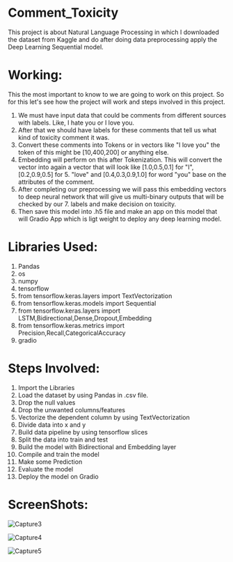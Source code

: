 # Comment_Toxicity
This project is about Natural Language Processing in which I downloaded the dataset from Kaggle and do after doing data preprocessing apply the Deep Learning Sequential model.
 
# Working:
This the most important to know to we are going to work on this project. So for this let's see how the project will work and steps involved in this project.
 
1. We must have input data that could be comments from different sources with labels. Like, I hate you or I love you.
2. After that we should have labels for these comments that tell us what kind of toxicity comment it was.
3. Convert these comments into Tokens or in vectors like "I love you" the token of this might be [10,400,200] or anything else.
4. Embedding will perform on this after Tokenization. This will convert the vector into again a vector that will look like [1.0,0.5,0.1] for "I", [0.2,0.9,0.5] for 5. "love" and [0.4,0.3,0.9,1.0] for word "you" base on the attributes of the comment.
6. After completing our preprocessing we will pass this embedding vectors to deep neural network that will give us multi-binary outputs that will be checked by our 7. labels and make decision on toxicity.
8. Then save this model into .h5 file and make an app on this model that will Gradio App which is ligt weight to deploy any deep learning model.

# Libraries Used:

1. Pandas
2. os
3. numpy
4. tensorflow
5. from tensorflow.keras.layers import TextVectorization
6. from tensorflow.keras.models import Sequential
7. from tensorflow.keras.layers import LSTM,Bidirectional,Dense,Dropout,Embedding
8. from tensorflow.keras.metrics import Precision,Recall,CategoricalAccuracy
9. gradio
 
# Steps Involved:
1. Import the Libraries
2. Load the dataset by using Pandas in .csv file.
3. Drop the null values
4. Drop the unwanted columns/features
5. Vectorize the dependent column by using TextVectorization
6. Divide data into x and y
7. Build data pipeline by using tensorflow slices
8. Split the data into train and test
9. Build the model with Bidirectional and Embedding layer
10. Compile and train the model
11. Make some Prediction
12. Evaluate the model
13. Deploy the model on Gradio


# ScreenShots:
![Capture3](https://github.com/whoisusmanali/Comment_Toxicity/assets/104086680/04d3aca4-68f6-4129-89c6-a7b09b0965a6)


![Capture4](https://github.com/whoisusmanali/Comment_Toxicity/assets/104086680/75a329bc-3cc9-4c87-ba0f-6cb358087158)

![Capture5](https://github.com/whoisusmanali/Comment_Toxicity/assets/104086680/3633726c-b855-49ea-9b26-a9fb7039a8a6)


